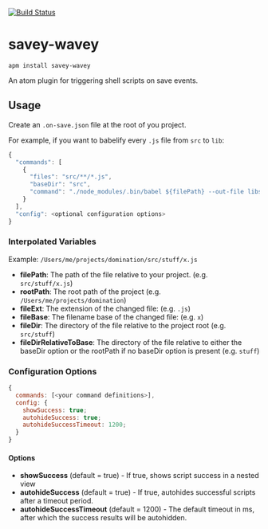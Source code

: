 [![Build Status](https://travis-ci.org/darthtrevino/savey-wavey.svg?branch=master)](https://travis-ci.org/darthtrevino/savey-wavey)

# savey-wavey

`apm install savey-wavey`

An atom plugin for triggering shell scripts on save events.

## Usage
Create an `.on-save.json` file at the root of you project.

For example, if you want to babelify every `.js` file from `src` to `lib`:

```javascript
{
  "commands": [
    {
      "files": "src/**/*.js",
      "baseDir": "src",
      "command": "./node_modules/.bin/babel ${filePath} --out-file libs/${fileDirRelativeToBase}/${fileBase}.js"
    }
  ],
  "config": <optional configuration options>
}
```

### Interpolated Variables
Example: `/Users/me/projects/domination/src/stuff/x.js`
* **filePath**: The path of the file relative to your project. (e.g. `src/stuff/x.js`)
* **rootPath**: The root path of the project (e.g. `/Users/me/projects/domination`)
* **fileExt**: The extension of the changed file: (e.g. `.js`)
* **fileBase**: The filename base of the changed file: (e.g. `x`)
* **fileDir**: The directory of the file relative to the project root (e.g. `src/stuff`)
* **fileDirRelativeToBase**: The directory of the file relative to either the baseDir option or the rootPath if no baseDir option is present (e.g. `stuff`)

### Configuration Options
```javascript
{
  commands: [<your command definitions>],
  config: {
    showSuccess: true;
    autohideSuccess: true;
    autohideSuccessTimeout: 1200;
  }
}
```
#### Options
* **showSuccess** (default = true) - If true, shows script success in a nested view
* **autohideSuccess** (default = true) - If true, autohides successful scripts after a timeout period.
* **autohideSuccessTimeout** (default = 1200) - The default timeout in ms, after which the success results will be autohidden.
